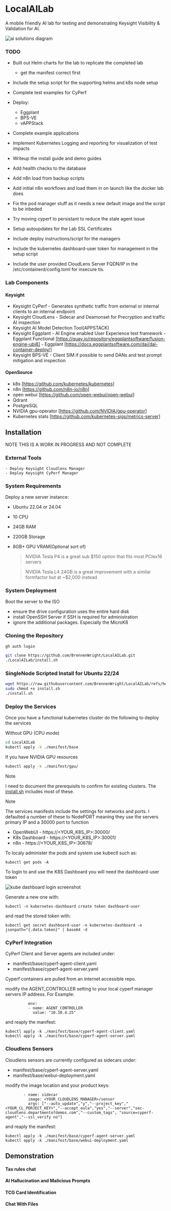 # LocalAILab
A mobile friendly AI lab for testing and demonstrating Keysight Visibility &amp; Validation for AI.

![ai solutions diagram](https://github.com/BrennenWright/LocalAILab/blob/main/AISolutionsClean.png?raw=true)

### TODO

- Built out Helm charts for the lab to replicate the completed lab
	- get the manifest correct first
- Include the setup script for the supporting helms and k8s node setup
- Complete test examples for CyPerf
- Deploy: 
	- Eggplant
	- BPS-VE
	- vAPPStack
- Complete example applications
- Implement Kubernetes Logging and reporting for visualization of test impacts
- Writeup the install guide and demo guides
- Add health checks to the database
- Add n8n load from backup scripts
- Add initial n8n workflows and load them in on launch like the docker lab does
- Fix the pod manager stuff as it needs a new default image and the script to be inbeded
- Try moving cyperf to persistant to reduce the stale agent issue
- Setup autoupdates for the Lab SSL Certificates 
- Include deploy instructions/script for the managers
- Include the kubernetes dashboard-user token for management in the setup script

- Include the user provided CloudLens Server FQDN/IP in the /etc/containerd/config.toml for insecure tls.


### Lab Components

#### Keysight
- Keysight CyPerf - Generates synthetic traffic from external or internal clients to an internal endpoint
- Keysight CloudLens - Sidecar and Deamonset for Precryption and traffic AI inspection
- Keysight AI Model Detection Tool(APPSTACK)
- Keysight Eggplant - AI Engine enabled User Experience test framework
        - Eggplant Functional [https://quay.io/repository/eggplantsoftware/fusion-engine-ubi8]
        - Eggplant [https://docs.eggplantsoftware.com/dai/dai-container-deploy/]
- Keysight BPS-VE - Client SIM if possible to send DANs and test prompt mitigation and inspection

#### OpenSource
- k8s [https://github.com/kubernetes/kubernetes]
- n8n [https://github.com/n8n-io/n8n]
- open webui [https://github.com/open-webui/open-webui]
- Qdrant
- PostgreSQL
- NVIDIA gpu-operator [https://github.com/NVIDIA/gpu-operator]
- Kubernetes stats [https://github.com/kubernetes-sigs/metrics-server]

## Installation

NOTE THIS IS A WORK IN PROGRESS AND NOT COMPLETE


### External Tools

	- Deploy Keysight Cloudlens Manager
	- Deploy Keysight CyPerf Manager


### System Requirements

Deploy a new server instance:

- Ubuntu 22.04 or 24.04
- 10 	CPU
- 24GB 	RAM
- 220GB Storage
- 8GB+	GPU VRAM(Optional sort of)

  > NVIDIA Tesla P4 is a great sub $150 option that fits most PCIex16 servers
  
  > NVIDIA Tesla L4 24GB is a great improvement with a similar formfactor but at ~$2,000 instead




### System Deployment

Boot the server to the ISO
- ensure the drive configuration uses the entire hard disk
- install OpenSSH Server if SSH is required for administration
- ignore the additional packages. Especially the MicroK8


### Cloning the Repository

```bash
gh auth login

git clone https://github.com/BrennenWright/LocalAILab.git
./LocalAILab/install.sh
```


### SingleNode Scripted Install for Ubuntu 22/24

```bash
wget https://raw.githubusercontent.com/BrennenWright/LocalAILab/refs/heads/main/install.sh?token=GHSAT0AAAAAAC6BNVYPLYQXOKREF5VN62RKZ62IJVA
sudo chmod +x install.sh
./install.sh
```

### Deploy the Services
Once you have a functional kubernetes cluster do the following to deploy the services

Without GPU (CPU mode)
```bash
cd LocalAILab
kubectl apply -k ./manifest/base
```

If you have NVIDIA GPU resources
```bash
kubectl apply -k ./manifest/gpu/
```

> [!NOTE]
> I need to document the prerequisits to confirm for existing clusters. The  
> [install.sh](install.sh) includes most of these.

> [!NOTE]
> The services manifests include the settings for networks and ports. 
> I defaulted a number of these to NodePORT meaning they use the servers primary IP and a 30000 port to function
>
> - OpenWebUI - https://<YOUR_K8S_IP>:30000/
> - K8s Dashboard - https://<YOUR_K8S_IP>:30001/
> - n8n -  https://<YOUR_K8S_IP>:30678/

To localy administer the pods and system use kubectl such as:

```
kubectl get pods -A 
```

To login to and use the K8S Dashboard you will need the dashboard-user token

![kube dashboard login screenshot](https://github.com/BrennenWright/LocalAILab/blob/main/kubedashboard.png?raw=true)


Generate a new one with:
```
kubectl -n kubernetes-dashboard create token dashboard-user
```

and read the stored token with:
```
kubectl get secret dashboard-user -n kubernetes-dashboard -o jsonpath="{.data.token}" | base64 -d
```


### CyPerf Integration

CyPerf Client and Server agents are included under: 

- manifest/base/cyperf-agent-client.yaml
- manifest/base/cyperf-agent-server.yaml

Cyperf containers are pulled from an internet accessible repo. 

modify the AGENT_CONTROLLER setting to your local cyperf manager servers IP address. 
For Example:

```
          env:
          - name: AGENT_CONTROLLER
            value: "10.10.4.25"
```

and reaply the manifest:
```
kubectl apply -k ./manifest/base/cyperf-agent-client.yaml
kubectl apply -k ./manifest/base/cyperf-agent-server.yaml
```

### Cloudlens Sensors 

Cloudlens sensors are currently configured as sidecars under:

- manifest/base/cyperf-agent-server.yaml
- manifest/base/webui-deployment.yaml


modify the image location and your product keys:
```
        - name: sidecar
          image: <YOUR_CLOUDLENS_MANAGER>/sensor
          args: ["--auto_update","y","--project_key","<YOUR_CL_PORJECT_KEY>","--accept_eula","yes","--server","sec-cloudlens.departmentofdemos.com","--custom_tags", "source=cyperf-agent","--ssl_verify no"]
```

and reaply the manifest:
```
kubectl apply -k ./manifest/base/cyperf-agent-server.yaml
kubectl apply -k ./manifest/base/webui-deployment.yaml
```


## Demonstration

#### Tax rules chat

#### AI Hallucination and Malicious Prompts

#### TCG Card Identification

#### Chat With Files
